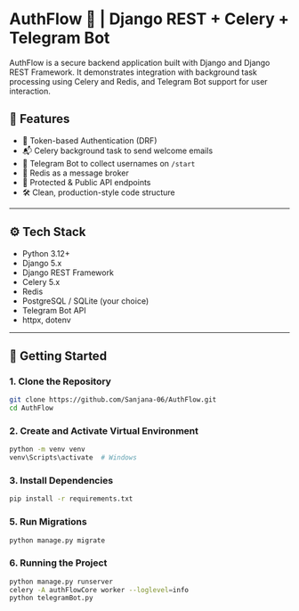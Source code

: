 # AuthFlow 🔐 | Django REST + Celery + Telegram Bot

AuthFlow is a secure backend application built with Django and Django REST Framework. It demonstrates integration with background task processing using Celery and Redis, and Telegram Bot support for user interaction.

## 📌 Features

- 🔐 Token-based Authentication (DRF)
- 📬 Celery background task to send welcome emails
- 🤖 Telegram Bot to collect usernames on `/start`
- 🧩 Redis as a message broker
- 🔐 Protected & Public API endpoints
- 🛠️ Clean, production-style code structure

---

## ⚙️ Tech Stack

- Python 3.12+
- Django 5.x
- Django REST Framework
- Celery 5.x
- Redis
- PostgreSQL / SQLite (your choice)
- Telegram Bot API
- httpx, dotenv

---
## 🚀 Getting Started

### 1. Clone the Repository

```bash
git clone https://github.com/Sanjana-06/AuthFlow.git
cd AuthFlow
```
### 2. Create and Activate Virtual Environment
```bash
python -m venv venv
venv\Scripts\activate  # Windows
```
### 3. Install Dependencies
``` bash
pip install -r requirements.txt
```
### 5. Run Migrations
```bash
python manage.py migrate
```
### 6. Running the Project
```bash
python manage.py runserver
celery -A authFlowCore worker --loglevel=info
python telegramBot.py
```




